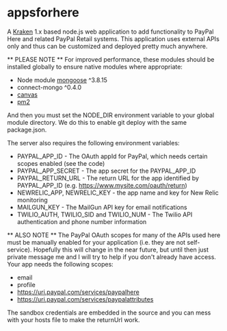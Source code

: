 # appsforhere

A [Kraken](http://krakenjs.com/) 1.x based node.js web application to add functionality to PayPal Here and related
PayPal Retail systems. This application uses external APIs only and thus can be customized and deployed
pretty much anywhere.

** PLEASE NOTE **
For improved performance, these modules should be installed globally to ensure native modules where appropriate:

* Node module [mongoose](http://mongoosejs.com/) ^3.8.15
* connect-mongo ^0.4.0
* [canvas](https://github.com/LearnBoost/node-canvas)
* [pm2](https://github.com/unitech/pm2)

And then you must set the NODE_DIR environment variable to your global module directory. We do this to enable git deploy
with the same package.json.

The server also requires the following environment variables:

* PAYPAL_APP_ID - The OAuth appId for PayPal, which needs certain scopes enabled (see the code)
* PAYPAL_APP_SECRET - The app secret for the PAYPAL_APP_ID
* PAYPAL_RETURN_URL - The return URL for the app identified by PAYPAL_APP_ID (e.g. https://www.mysite.com/oauth/return)
* NEWRELIC_APP, NEWRELIC_KEY - the app name and key for New Relic monitoring
* MAILGUN_KEY - The MailGun API key for email notifications
* TWILIO_AUTH, TWILIO_SID and TWILIO_NUM - The Twilio API authentication and phone number information

** ALSO NOTE **
The PayPal OAuth scopes for many of the APIs used here must be manually enabled for your application (i.e. they are
not self-service). Hopefully this will change in the near future, but until then just private message me and I will try
to help if you don't already have access. Your app needs the following scopes:

* email
* profile
* https://uri.paypal.com/services/paypalhere 
* https://uri.paypal.com/services/paypalattributes
 
The sandbox credentials are embedded in the source and you can mess with
your hosts file to make the returnUrl work.